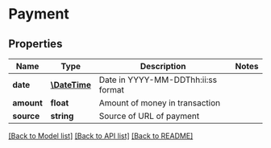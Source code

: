 # Payment

## Properties
Name | Type | Description | Notes
------------ | ------------- | ------------- | -------------
**date** | [**\DateTime**](\DateTime.md) | Date in YYYY-MM-DDThh:ii:ss format | 
**amount** | **float** | Amount of money in transaction | 
**source** | **string** | Source of URL of payment | 

[[Back to Model list]](../README.md#documentation-for-models) [[Back to API list]](../README.md#documentation-for-api-endpoints) [[Back to README]](../README.md)


